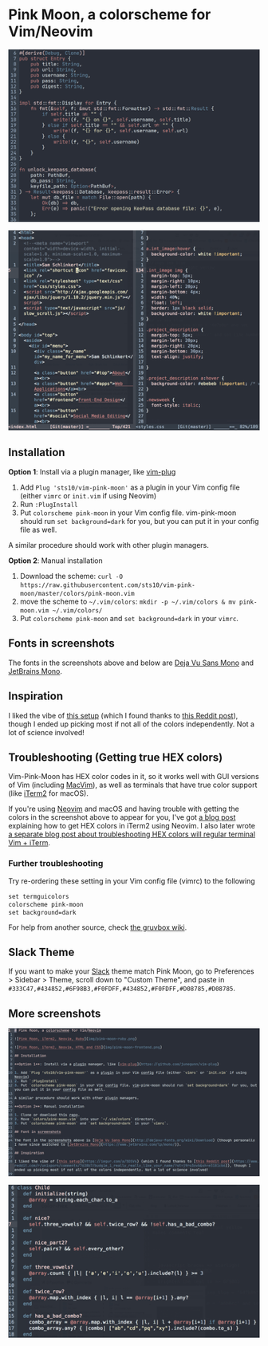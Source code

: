 # Pink Moon, a colorscheme for Vim/Neovim

![A screenshot of some Rust code, as color-highlighted by the Pink Moon colorscheme, using the font Jetbrains Mono](img/pink-moon-rust.png)

![A screenshot of some HTML and CSS, as color-highlighted by the Pink Moon colorscheme, using the font DejaVu Sans Mono](img/pink-moon-frontend.png)

## Installation

**Option 1**: Install via a plugin manager, like [vim-plug](https://github.com/junegunn/vim-plug) 

1. Add `Plug 'sts10/vim-pink-moon'` as a plugin in your Vim config file (either `vimrc` or `init.vim` if using Neovim)
2. Run `:PlugInstall`
3. Put `colorscheme pink-moon` in your Vim config file. vim-pink-moon should run `set background=dark` for you, but you can put it in your config file as well.

A similar procedure should work with other plugin managers.

**Option 2**: Manual installation

1. Download the scheme: `curl -O https://raw.githubusercontent.com/sts10/vim-pink-moon/master/colors/pink-moon.vim`
2. move the scheme to `~/.vim/colors`: `mkdir -p ~/.vim/colors & mv pink-moon.vim ~/.vim/colors/`
3. Put `colorscheme pink-moon` and `set background=dark` in your `vimrc`. 

## Fonts in screenshots

The fonts in the screenshots above and below are [Deja Vu Sans Mono](http://dejavu-fonts.org/wiki/Download) and [JetBrains Mono](https://www.jetbrains.com/lp/mono/).

## Inspiration

I liked the vibe of [this setup](https://imgur.com/a/5DSV6) (which I found thanks to [this Reddit post](https://www.reddit.com/r/unixporn/comments/7638b7/budgie_i_really_really_like_your_name/?st=j9ro3ovb&sh=e3181cb6)), though I ended up picking most if not all of the colors independently. Not a lot of science involved!

## Troubleshooting (Getting true HEX colors)

Vim-Pink-Moon has HEX color codes in it, so it works well with GUI versions of Vim (including [MacVim](https://github.com/macvim-dev/macvim/releases/)), as well as terminals that have true color support (like [iTerm2](https://iterm2.com/) for macOS). 

If you're using [Neovim](https://github.com/neovim/neovim) and macOS and having trouble with getting the colors in the screenshot above to appear for you, I've got [a blog post](https://sts10.github.io/2015/10/24/true-hex-colors-with-neovim-and-iterm2.html) explaining how to get HEX colors in iTerm2 using Neovim. I also later wrote [a separate blog post about troubleshooting HEX colors will regular terminal Vim + iTerm](https://sts10.github.io/2016/06/14/true-hex-colors-in-vim-with-iterm2.html).

### Further troubleshooting

Try re-ordering these setting in your Vim config file (vimrc) to the following

```vim
set termguicolors
colorscheme pink-moon
set background=dark
```

For help from another source, check [the gruvbox wiki](https://github.com/morhetz/gruvbox/wiki/Terminal-specific).

## Slack Theme

If you want to make your [Slack](https://slack.com/) theme match Pink Moon, go to Preferences > Sidebar > Theme, scroll down to "Custom Theme", and paste in `#333C47,#434852,#6F98B3,#F0FDFF,#434852,#F0FDFF,#D08785,#D08785`. 

## More screenshots 

![A screenshot of some Ruby code, as color-highlighted by the Pink Moon colorscheme, using the font JetBrains Mono](img/pink-moon-markdown.png)

![A screenshot of some Ruby code, as color-highlighted by the Pink Moon colorscheme, using the font DejaVu Sans Mono](img/pink-moon-ruby.png)

